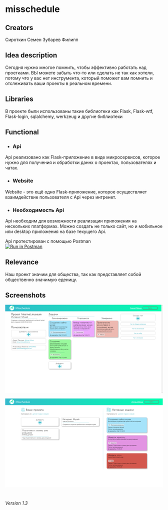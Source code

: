 # misschedule
## Creators
Сироткин Семен
Зубарев Филипп
## Idea description
Сегодня нужно многое помнить, чтобы эффективно работать над проетками. ВЫ можете забыть что-то или сделать не 
так как хотели, потому что у вас нет инструмента, который поможет вам помнить и отслеживать ваши проекты в
реальном времени.
## Libraries
 В проекте были использованы такие библиотеки как Flask, Flask-wtf, Flask-login, sqlalchemy, werkzeug и другие
 библиотеки
## Functional
* ### Api
Api реализовано как Flask-приложение в виде микросервисов, которое нужно для получения и обработки
даннх о проектах, пользователях и чатах.
* ### Website
Website - это ещё одно Flask-приложение, которое осуществляет взаимдействие пользователя с Api
через интренет.
* ### Необходимость Api
Api необходим для возможности реализации приложения на нескольких платформах. Можно создать не
только сайт, но и мобильное или desktop приложения на базе текущего Api.

Api протестирован с помощью Postman  
[![Run in Postman](https://run.pstmn.io/button.svg)](https://app.getpostman.com/run-collection/864c009340669d54c1fa)

## Relevance
Наш проект значим для общества, так как представляет собой общественно значимую еденицу.
## Screenshots
![Скриншот один](misschedule/static/img/screenshots/project-main-page-fhd.png "Project-main-page")

![Скриншот один](misschedule/static/img/screenshots/main-page-fhd.png "main-page")

#  
*Version 1.3*
